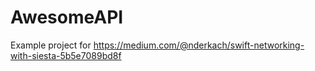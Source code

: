 # AwesomeAPI

Example project for https://medium.com/@nderkach/swift-networking-with-siesta-5b5e7089bd8f
